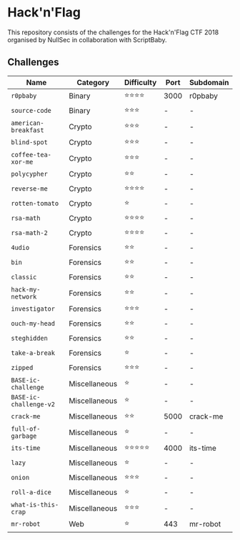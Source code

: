 # Hack'n'Flag

This repository consists of the challenges for the Hack'n'Flag CTF 2018 organised by NullSec in collaboration with ScriptBaby.

## Challenges

| Name                   | Category      | Difficulty | Port | Subdomain |
| ---------------------- | ------------- | ---------- | ---- | --------- |
| `r0pbaby`              | Binary        | ⭐️⭐️⭐️⭐️   | 3000 | r0pbaby   |
| `source-code`          | Binary        | ⭐️⭐️⭐️     | -    | -         |
| `american-breakfast`   | Crypto        | ⭐️⭐️⭐️     | -    | -         |
| `blind-spot`           | Crypto        | ⭐️⭐️⭐️     | -    | -         |
| `coffee-tea-xor-me`    | Crypto        | ⭐️⭐️⭐️     | -    | -         |
| `polycypher`           | Crypto        | ⭐️⭐️       | -    | -         |
| `reverse-me`           | Crypto        | ⭐️⭐️⭐️⭐️   | -    | -         |
| `rotten-tomato`        | Crypto        | ⭐️         | -    | -         |
| `rsa-math`             | Crypto        | ⭐️⭐️⭐️⭐️   | -    | -         |
| `rsa-math-2`           | Crypto        | ⭐️⭐️⭐️⭐️   | -    | -         |
| `4udio`                | Forensics     | ⭐️⭐️       | -    | -         |
| `bin`                  | Forensics     | ⭐️⭐️       | -    | -         |
| `classic`              | Forensics     | ⭐️⭐️       | -    | -         |
| `hack-my-network`      | Forensics     | ⭐️⭐️       | -    | -         |
| `investigator`         | Forensics     | ⭐️⭐️⭐️     | -    | -         |
| `ouch-my-head`         | Forensics     | ⭐️⭐️       | -    | -         |
| `steghidden`           | Forensics     | ⭐️⭐️       | -    | -         |
| `take-a-break`         | Forensics     | ⭐️         | -    | -         |
| `zipped`               | Forensics     | ⭐️⭐️⭐️     | -    | -         |
| `BASE-ic-challenge`    | Miscellaneous | ⭐️         | -    | -         |
| `BASE-ic-challenge-v2` | Miscellaneous | ⭐️         | -    | -         |
| `crack-me`             | Miscellaneous | ⭐️⭐️       | 5000 | crack-me  |
| `full-of-garbage`      | Miscellaneous | ⭐️         | -    | -         |
| `its-time`             | Miscellaneous | ⭐️⭐️⭐️⭐️⭐️ | 4000 | its-time  |
| `lazy`                 | Miscellaneous | ⭐️         | -    | -         |
| `onion`                | Miscellaneous | ⭐️⭐️⭐️     | -    | -         |
| `roll-a-dice`          | Miscellaneous | ⭐️         | -    | -         |
| `what-is-this-crap`    | Miscellaneous | ⭐️⭐️⭐️     | -    | -         |
| `mr-robot`             | Web           | ⭐️         | 443  | mr-robot  |
